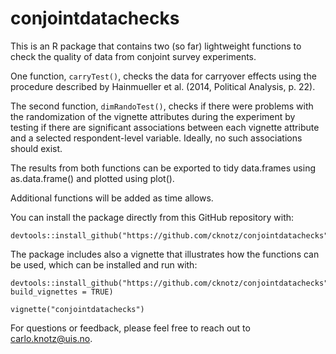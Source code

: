# conjointdatachecks

This is an R package that contains two (so far) lightweight functions to check
the quality of data from conjoint survey experiments.

One function, `carryTest()`, checks the data for carryover effects using the
procedure described by Hainmueller et al. (2014, Political Analysis, p. 22).

The second function, `dimRandoTest()`, checks if there were problems with the randomization of the vignette attributes during the experiment by testing if
there are significant associations between each vignette attribute and a
selected respondent-level variable. Ideally, no such associations should exist.

The results from both functions can be exported to tidy data.frames using
as.data.frame() and plotted using plot().

Additional functions will be added as time allows.

You can install the package directly from this GitHub repository with:
```
devtools::install_github("https://github.com/cknotz/conjointdatachecks")  

```

The package includes also a vignette that illustrates how the functions can be used, which can be installed and run with:
```
devtools::install_github("https://github.com/cknotz/conjointdatachecks",
build_vignettes = TRUE)   

vignette("conjointdatachecks")
```

For questions or feedback, please feel free to reach out to [carlo.knotz@uis.no](mailto:carlo.knotz@uis.no).

